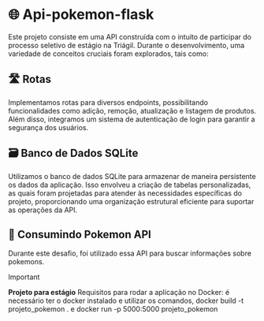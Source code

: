# 🌐 Api-pokemon-flask

Este projeto consiste em uma API construída com o intuito de participar do processo seletivo de estágio na Triágil. Durante o desenvolvimento, uma variedade de conceitos cruciais foram explorados, tais como:

## 🛣️ Rotas

Implementamos rotas para diversos endpoints, possibilitando funcionalidades como adição, remoção, atualização e listagem de produtos. Além disso, integramos um sistema de autenticação de login para garantir a segurança dos usuários.

## 🗃️ Banco de Dados SQLite

Utilizamos o banco de dados SQLite para armazenar de maneira persistente os dados da aplicação. Isso envolveu a criação de tabelas personalizadas, as quais foram projetadas para atender às necessidades específicas do projeto, proporcionando uma organização estrutural eficiente para suportar as operações da API.

## 🚀 Consumindo Pokemon API

Durante este desafio, foi utilizado essa API para buscar informações sobre pokemons.

> [!IMPORTANT]
> **Projeto para estágio**
> Requisitos para rodar a aplicação no Docker: é necessário ter o docker instalado e utilizar os comandos, docker build -t projeto_pokemon . e docker run -p 5000:5000 projeto_pokemon
